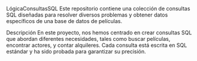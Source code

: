 LógicaConsultasSQL
Este repositorio contiene una colección de consultas SQL diseñadas para resolver diversos problemas y 
obtener datos específicos de una base de datos de películas.

Descripción
En este proyecto, nos hemos centrado en crear consultas SQL que abordan diferentes necesidades, 
tales como buscar películas, encontrar actores, y contar alquileres. Cada consulta está escrita en SQL estándar 
y ha sido probada para garantizar su precisión.
